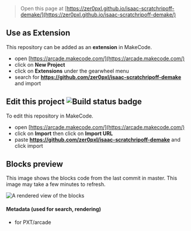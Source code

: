  


> Open this page at [https://zer0pxl.github.io/isaac-scratchripoff-demake/](https://zer0pxl.github.io/isaac-scratchripoff-demake/)

## Use as Extension

This repository can be added as an **extension** in MakeCode.

* open [https://arcade.makecode.com/](https://arcade.makecode.com/)
* click on **New Project**
* click on **Extensions** under the gearwheel menu
* search for **https://github.com/zer0pxl/isaac-scratchripoff-demake** and import

## Edit this project ![Build status badge](https://github.com/zer0pxl/isaac-scratchripoff-demake/workflows/MakeCode/badge.svg)

To edit this repository in MakeCode.

* open [https://arcade.makecode.com/](https://arcade.makecode.com/)
* click on **Import** then click on **Import URL**
* paste **https://github.com/zer0pxl/isaac-scratchripoff-demake** and click import

## Blocks preview

This image shows the blocks code from the last commit in master.
This image may take a few minutes to refresh.

![A rendered view of the blocks](https://github.com/zer0pxl/isaac-scratchripoff-demake/raw/master/.github/makecode/blocks.png)

#### Metadata (used for search, rendering)

* for PXT/arcade
<script src="https://makecode.com/gh-pages-embed.js"></script><script>makeCodeRender("{{ site.makecode.home_url }}", "{{ site.github.owner_name }}/{{ site.github.repository_name }}");</script>
